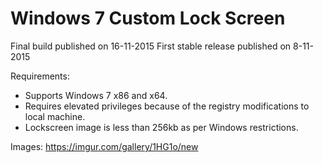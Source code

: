 # Windows 7 Custom Lock Screen

Final build published on 16-11-2015
First stable release published on 8-11-2015

Requirements:
- Supports Windows 7 x86 and x64.
- Requires elevated privileges because of the registry modifications to local machine.
- Lockscreen image is less than 256kb as per Windows restrictions.

Images:
https://imgur.com/gallery/1HG1o/new
